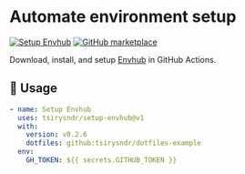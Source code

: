 # Automate environment setup

[![Setup Envhub](https://github.com/tsirysndr/setup-envhub/actions/workflows/setup.yml/badge.svg)](https://github.com/tsirysndr/setup-envhub/actions/workflows/setup.yml)
[![GitHub marketplace](https://img.shields.io/badge/marketplace-setup--envhub-blue?logo=github&style)](https://github.com/marketplace/actions/setup-envhub)

Download, install, and setup [Envhub](https://github.com/tsirysndr/envhub) in GitHub Actions.

## 🚀 Usage

```yaml
- name: Setup Envhub
  uses: tsirysndr/setup-envhub@v1
  with:
    version: v0.2.6
    dotfiles: github:tsirysndr/dotfiles-example
  env:
    GH_TOKEN: ${{ secrets.GITHUB_TOKEN }}
```
